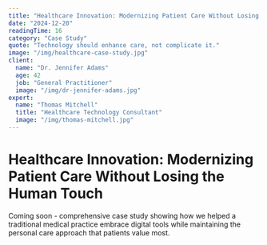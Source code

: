 ```yaml
---
title: "Healthcare Innovation: Modernizing Patient Care Without Losing the Human Touch"
date: "2024-12-20"
readingTime: 16
category: "Case Study"
quote: "Technology should enhance care, not complicate it."
image: "/img/healthcare-case-study.jpg"
client:
  name: "Dr. Jennifer Adams"
  age: 42
  job: "General Practitioner"
  image: "/img/dr-jennifer-adams.jpg"
expert:
  name: "Thomas Mitchell"
  title: "Healthcare Technology Consultant"
  image: "/img/thomas-mitchell.jpg"
---
```


# Healthcare Innovation: Modernizing Patient Care Without Losing the Human Touch

Coming soon - comprehensive case study showing how we helped a traditional medical practice embrace digital tools while maintaining the personal care approach that patients value most.